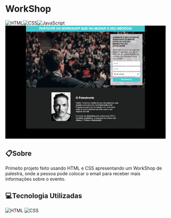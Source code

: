 # WorkShop
 ![HTML](https://img.shields.io/badge/HTML-239120?style=for-the-badge&logo=html5&logoColor=white)![CSS](https://img.shields.io/badge/CSS-239120?&style=for-the-badge&logo=css3&logoColor=white)![JavaScript](https://img.shields.io/badge/JavaScript-323330?style=for-the-badge&logo=javascript&logoColor=F7DF1E)
![WorkShopDesktop](https://github.com/Igorsouza1/HTML-CSS/blob/main/WorkShop/ImagesProject/WorkshopImage563.png)

## 📋Sobre
 Primeito projeto feito usando HTML e CSS apresentando um WorkShop de palestra, onde a pessoa pode colocar o email para receber mais informações sobre o evento.

## 💻Tecnologia Utilizadas
 ![HTML](https://img.shields.io/badge/HTML-239120?style=for-the-badge&logo=html5&logoColor=white)
 ![CSS](https://img.shields.io/badge/CSS-239120?&style=for-the-badge&logo=css3&logoColor=white)
